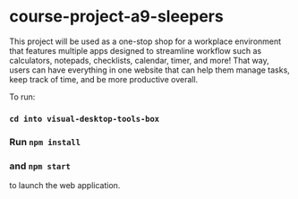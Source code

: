 # course-project-a9-sleepers
This project will be used as a one-stop shop for a workplace environment that features multiple apps designed to streamline workflow such as calculators, notepads, checklists, calendar, timer, and more! That way, users can have everything in one website that can help them manage tasks, keep track of time, and be more productive overall.

To run:

### `cd into visual-desktop-tools-box`

### Run `npm install`
### and `npm start`
to launch the web application.

